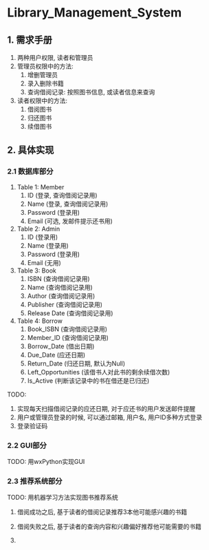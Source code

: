 # Library_Management_System
## 1. 需求手册

1.  两种用户权限, 读者和管理员
2.  管理员权限中的方法: 
    1.  增删管理员
    2.  录入删除书籍
    3.  查询借阅记录: 按照图书信息, 或读者信息来查询
3.  读者权限中的方法:
    1.  借阅图书
    2.  归还图书
    3.  续借图书

## 2. 具体实现

### 2.1 数据库部分

1.  Table 1: Member
    1.  ID (登录, 查询借阅记录用)
    2.  Name (登录, 查询借阅记录用)
    3.  Password (登录用)
    4.  Email (可选, 发邮件提示还书用)
2.  Table 2: Admin
    1.  ID (登录用)
    2.  Name (登录用)
    3.  Password (登录用)
    4.  Email (无用)
3.  Table 3: Book
    1.  ISBN (查询借阅记录用)
    2.  Name (查询借阅记录用)
    3.  Author (查询借阅记录用)
    4.  Publisher (查询借阅记录用)
    5.  Release Date (查询借阅记录用)
4.  Table 4: Borrow
    1.  Book_ISBN (查询借阅记录用)
    2.  Member_ID (查询借阅记录用)
    3.  Borrow_Date (借出日期)
    4.  Due_Date (应还日期)
    5.  Return_Date (归还日期, 默认为Null)
    6.  Left_Opportunities (该借书人对此书的剩余续借次数)
    7.  Is_Active (判断该记录中的书在借还是已归还)

TODO: 

1.  实现每天扫描借阅记录的应还日期, 对于应还书的用户发送邮件提醒
2.  用户或管理员登录的时候, 可以通过邮箱, 用户名, 用户ID多种方式登录
3.  登录验证码

### 2.2 GUI部分

TODO: 用wxPython实现GUI

### 2.3 推荐系统部分

TODO: 用机器学习方法实现图书推荐系统

1.  借阅成功之后, 基于读者的借阅记录推荐3本他可能感兴趣的书籍
2.  借阅失败之后, 基于读者的查询内容和兴趣偏好推荐他可能需要的书籍

1.  

